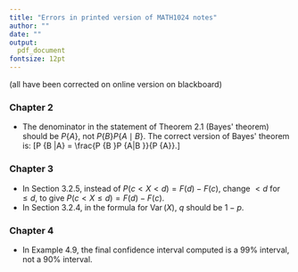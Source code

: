 ```yaml
---
title: "Errors in printed version of MATH1024 notes"
author: ""
date: ""
output:
  pdf_document
fontsize: 12pt
---
```


(all have been corrected on online version on blackboard)


### Chapter 2

- The denominator in the statement of Theorem 2.1 (Bayes' theorem) 
should be $P\{A\}$, not $P\{B\} P\{A \mid B\}$. The
correct version of Bayes' theorem is:
\[P \{B |A\} = \frac{P \{B \}P \{A|B \}}{P \{A\}}.\]

### Chapter 3

- In Section 3.2.5, instead of 
$P(c < X < d) = F(d) - F(c)$, change $<d$ for $\leq d$, to give $P(c < X \leq d) = F(d) - F(c)$.
- In Section 3.2.4, in the formula for $\operatorname{Var}(X)$, $q$ should be $1-p$.

### Chapter 4

- In Example 4.9, the final confidence interval computed is a 99% interval, not a 90% interval.
